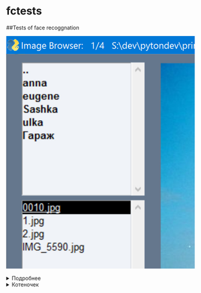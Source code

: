 # fctests
##Tests of face recoggnation

![Текст для изображения, который обычно не виден](imgs/img1.jpg?raw=true "Короткая ссылка")

<details><summary>Подробнее</summary>

Скрытый текст

![Текст для изображения, который обычно не виден](https://github.com/rejgan318/fctests/blob/master/imgs/img1.jpg?raw=true "Полная ссылка")

</details>

<details><summary>Котеночек</summary>

[![Кртеночек введите сюда описание изображения][1]][1]
 
[1]: https://i.stack.imgur.com/AKtls.jpg 
 
</details>
